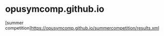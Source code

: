 # opusymcomp.github.io

[summer competition]https://opusymcomp.github.io/summercompetition/results.xml
